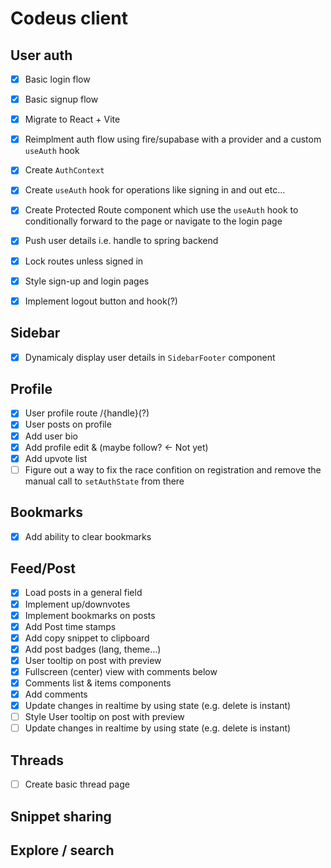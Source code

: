 # Codeus client

## User auth

- [x] Basic login flow
- [x] Basic signup flow
- [x] Migrate to React + Vite
- [x] Reimplment auth flow using fire/supabase with a provider and a custom `useAuth` hook

- [x] Create `AuthContext`
- [x] Create `useAuth` hook for operations like signing in and out etc...
- [x] Create Protected Route component which use the `useAuth` hook to conditionally forward to the page or navigate to the login page

- [x] Push user details i.e. handle to spring backend
- [x] Lock routes unless signed in
- [x] Style sign-up and login pages
- [x] Implement logout button and hook(?)

## Sidebar

- [x] Dynamicaly display user details in `SidebarFooter` component

## Profile

- [x] User profile route /{handle}(?)
- [x] User posts on profile
- [x] Add user bio
- [x] Add profile edit & (maybe follow? <- Not yet)
- [x] Add upvote list
- [ ] Figure out a way to fix the race confition on registration and remove the manual call to `setAuthState` from there

## Bookmarks

- [x] Add ability to clear bookmarks

## Feed/Post

- [x] Load posts in a general field
- [x] Implement up/downvotes
- [x] Implement bookmarks on posts
- [x] Add Post time stamps
- [x] Add copy snippet to clipboard
- [x] Add post badges (lang, theme...)
- [x] User tooltip on post with preview
- [x] Fullscreen (center) view with comments below
- [x] Comments list & items components
- [x] Add comments
- [x] Update changes in realtime by using state (e.g. delete is instant)
- [ ] Style User tooltip on post with preview
- [ ] Update changes in realtime by using state (e.g. delete is instant)

## Threads

- [ ] Create basic thread page

## Snippet sharing

## Explore / search
